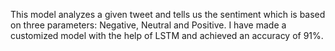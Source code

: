 This model analyzes a given tweet and tells us the sentiment which is based on three parameters: Negative, Neutral and Positive. I have made a customized model with the help of LSTM and achieved an accuracy of 91%.
